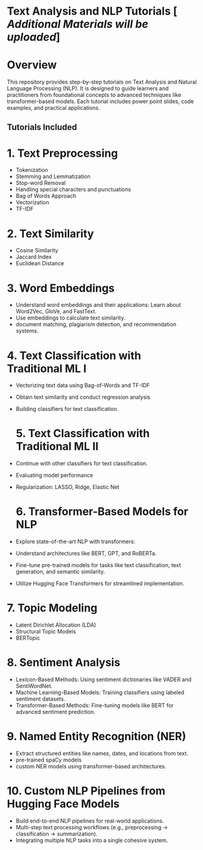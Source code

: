 # Text Analysis and NLP Tutorials [ _Additional Materials will be uploaded_]

# Overview
This repository provides step-by-step tutorials on Text Analysis and Natural Language Processing (NLP). It is designed to guide learners and practitioners from foundational concepts to advanced techniques like transformer-based models. Each tutorial includes power point slides, code examples, and practical applications.

## Tutorials Included

# 1. Text Preprocessing
- Tokenization
- Stemming and Lemmatization
- Stop-word Removal
- Handling special characters and punctuations
- Bag of Words Approach
- Vectorization
- TF-IDF 

# 2. Text Similarity
- Cosine Similarity
- Jaccard Index
- Euclidean Distance

# 3. Word Embeddings
- Understand word embeddings and their applications: Learn about Word2Vec, GloVe, and FastText.
- Use embeddings to calculate text similarity.
- document matching, plagiarism detection, and recommendation systems.

# 4. Text Classification with Traditional ML I
- Vectorizing text data using Bag-of-Words and TF-IDF
- Obtain text similarity and conduct regression analysis 
- Building classifiers for text classification.

  # 5. Text Classification with Traditional ML II
- Continue with other classifiers for text classification.
- Evaluating model performance
- Regularization: LASSO, Ridge, Elastic Net

  # 6. Transformer-Based Models for NLP
- Explore state-of-the-art NLP with transformers:
- Understand architectures like BERT, GPT, and RoBERTa.
- Fine-tune pre-trained models for tasks like text classification, text generation, and semantic similarity.
- Utilize Hugging Face Transformers for streamlined implementation.

# 7. Topic Modeling
- Latent Dirichlet Allocation (LDA)
- Structural Topic Models 
- BERTopic

# 8. Sentiment Analysis
- Lexicon-Based Methods: Using sentiment dictionaries like VADER and SentiWordNet.
- Machine Learning-Based Models: Training classifiers using labeled sentiment datasets.
- Transformer-Based Methods: Fine-tuning models like BERT for advanced sentiment prediction.

  
# 9. Named Entity Recognition (NER)
- Extract structured entities like names, dates, and locations from text.
- pre-trained spaCy models
- custom NER models using transformer-based architectures.


# 10. Custom NLP Pipelines from Hugging Face Models 
- Build end-to-end NLP pipelines for real-world applications.
- Multi-step text processing workflows (e.g., preprocessing → classification → summarization).
- Integrating multiple NLP tasks into a single cohesive system.
